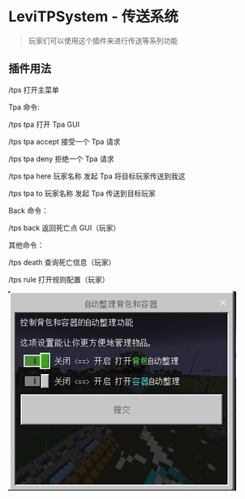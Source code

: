 # LeviTPSystem - 传送系统

> 玩家们可以使用这个插件来进行传送等系列功能

## 插件用法

/tps 打开主菜单

Tpa 命令:

/tps tpa 打开 Tpa GUI

/tps tpa accept 接受一个 Tpa 请求

/tps tpa deny 拒绝一个 Tpa 请求

/tps tpa here 玩家名称 发起 Tpa 将目标玩家传送到我这

/tps tpa to 玩家名称 发起 Tpa 传送到目标玩家

Back 命令：

/tps back 返回死亡点 GUI（玩家）

其他命令：

/tps death 查询死亡信息（玩家）

/tps rule 打开规则配置（玩家）

![alt text](/public/2.png)
